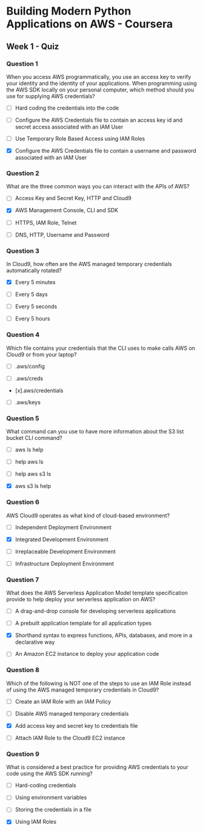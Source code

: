 # Building Modern Python Applications on AWS - Coursera

## Week 1 - Quiz

### Question 1

When you access AWS programmatically, you use an access key to verify your identity and the identity of your applications. When programming using the AWS SDK locally on your personal computer, which method should you use for supplying AWS credentials?

- [ ] Hard coding the credentials into the code

- [ ] Configure the AWS Credentials file to contain an access key id and secret access associated with an IAM User

- [ ] Use Temporary Role Based Access using IAM Roles

- [x] Configure the AWS Credentials file to contain a username and password associated with an IAM User

### Question 2

What are the three common ways you can interact with the APIs of AWS?

- [ ] Access Key and Secret Key, HTTP and Cloud9

- [x] AWS Management Console, CLI and SDK

- [ ] HTTPS, IAM Role, Telnet

- [ ] DNS, HTTP, Username and Password

### Question 3

In Cloud9, how often are the AWS managed temporary credentials automatically rotated?

- [x] Every 5 minutes

- [ ] Every 5 days

- [ ] Every 5 seconds

- [ ] Every 5 hours

### Question 4

Which file contains your credentials that the CLI uses to make calls AWS on Cloud9 or from your laptop?

- [ ] .aws/config

- [ ] .aws/creds

- [x].aws/credentials

- [ ] .aws/keys

### Question 5

What command can you use to have more information about the S3 list bucket CLI command?

- [ ] aws ls help

- [ ] help aws ls

- [ ] help aws s3 ls

- [x] aws s3 ls help

### Question 6

AWS Cloud9 operates as what kind of cloud-based environment?

- [ ] Independent Deployment Environment

- [x] Integrated Development Environment

- [ ] Irreplaceable Development Environment

- [ ] Infrastructure Deployment Environment

### Question 7

What does the AWS Serverless Application Model template specification provide to help deploy your serverless application on AWS?

- [ ] A drag-and-drop console for developing serverless applications

- [ ] A prebuilt application template for all application types

- [x] Shorthand syntax to express functions, APIs, databases, and more in a declarative way

- [ ] An Amazon EC2 instance to deploy your application code

### Question 8

Which of the following is NOT one of the steps to use an IAM Role instead of using the AWS managed temporary credentials in Cloud9?

- [ ] Create an IAM Role with an IAM Policy

- [ ] Disable AWS managed temporary credentials

- [x] Add access key and secret key to credentials file

- [ ] Attach IAM Role to the Cloud9 EC2 instance

### Question 9

What is considered a best practice for providing AWS credentials to your code using the AWS SDK running?

- [ ] Hard-coding credentials

- [ ] Using environment variables

- [ ] Storing the credentials in a file

- [x] Using IAM Roles
